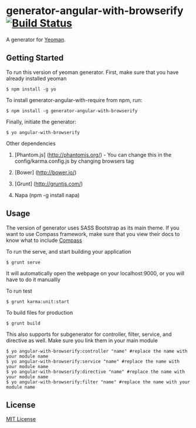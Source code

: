 # generator-angular-with-browserify [![Build Status](https://secure.travis-ci.org/hung-phan/generator-angular-with-browserify.png?branch=master)](https://travis-ci.org/hung-phan/generator-angular-with-browserify)

A generator for [Yeoman](http://yeoman.io).


## Getting Started

To run this version of yeoman generator. First, make sure that you have already installed yeoman

```
$ npm install -g yo
```

To install generator-angular-with-require from npm, run:

```
$ npm install -g generator-angular-with-browserify
```

Finally, initiate the generator:

```
$ yo angular-with-browserify
```

Other dependencies

1. [Phantom.js] (http://phantomjs.org/) - You can change this in the config/karma.config.js by changing browsers tag

2. [Bower] (http://bower.io/)

3. [Grunt] (http://gruntjs.com/)

4. Napa (npm -g install napa)

## Usage

The version of generator uses SASS Bootstrap as its main theme. If you want to use Compass framework, make sure that you
view their docs to know what to include [Compass](http://compass-style.org/reference/compass)

To run the serve, and start building your application
```
$ grunt serve
```
It will automatically open the webpage on your localhost:9000, or you will have to do it manuallly

To run test
```
$ grunt karma:unit:start
```

To build files for production
```
$ grunt build
```

This also supports for subgenerator for controller, filter, service, and directive as well. Make sure you link them in your
main module

```
$ yo angular-with-browserify:controller "name" #replace the name with your module name
$ yo angular-with-browserify:service "name" #replace the name with your module name
$ yo angular-with-browserify:directive "name" #replace the name with your module name
$ yo angular-with-browserify:filter "name" #replace the name with your module name
```


## License

[MIT License](http://en.wikipedia.org/wiki/MIT_License)
